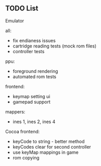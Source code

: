 ## TODO List
Emulator

all:
* fix endianess issues
* cartridge reading tests (mock rom files)
* controller tests

ppu:
* foreground rendering
* automated rom tests

frontend:
* keymap setting ui
* gamepad support

mappers:
* ines 1, ines 2, ines 4

Cocoa frontend:

* keyCode to string - better method
* keyCodes clear for second controller
* use keyMap mappings in game
* rom copying

